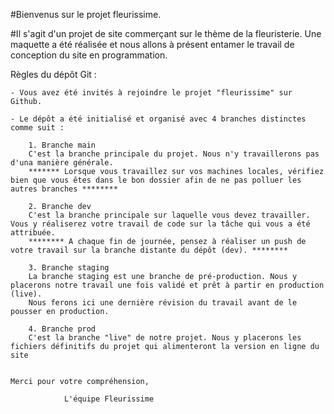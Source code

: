 #Bienvenus sur le projet fleurissime.

#Il s'agit d'un projet de site commerçant sur le thème de la fleuristerie. Une maquette a été réalisée et nous allons à présent entamer le travail de conception du site en programmation.

Règles du dépôt Git :

	- Vous avez été invités à rejoindre le projet "fleurissime" sur Github.
	
	- Le dépôt a été initialisé et organisé avec 4 branches distinctes comme suit :

		1. Branche main
		C'est la branche principale du projet. Nous n'y travaillerons pas d'una manière générale.
		******* Lorsque vous travaillez sur vos machines locales, vérifiez bien que vous êtes dans le bon dossier afin de ne pas polluer les autres branches ********

		2. Branche dev
		C'est la branche principale sur laquelle vous devez travailler. Vous y réaliserez votre travail de code sur la tâche qui vous a été attribuée.
		******** A chaque fin de journée, pensez à réaliser un push de votre travail sur la branche distante du dépôt (dev). ********

		3. Branche staging
		La branche staging est une branche de pré-production. Nous y placerons notre travail une fois validé et prêt à partir en production (live).
		Nous ferons ici une dernière révision du travail avant de le pousser en production.

		4. Branche prod
		C'est la branche "live" de notre projet. Nous y placerons les fichiers définitifs du projet qui alimenteront la version en ligne du site

 
	Merci pour votre compréhension,
	
				L'équipe Fleurissime
